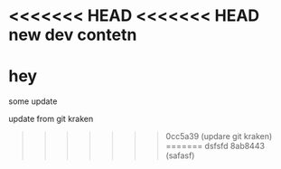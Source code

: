 <<<<<<< HEAD
<<<<<<< HEAD
new dev contetn
=======
# hey

some update

update from git kraken
>>>>>>> 0cc5a39 (updare git kraken)
=======
dsfsfd
>>>>>>> 8ab8443 (safasf)
